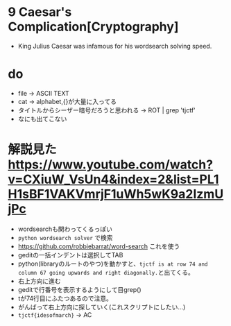 # 9 Caesar's Complication[Cryptography]
- King Julius Caesar was infamous for his wordsearch solving speed.

# do
- file -> ASCII TEXT
- cat -> alphabet,{}が大量に入ってる
- タイトルからシーザー暗号だろうと思われる -> ROT | grep 'tjctf'
- なにも出てこない

# 解説見た https://www.youtube.com/watch?v=CXiuW_VsUn4&index=2&list=PL1H1sBF1VAKVmrjF1uWh5wK9a2IzmUjPc
- wordsearchも関わってくるっぽい
- `python wordsearch solver` で検索
- https://github.com/robbiebarrat/word-search これを使う
- geditの一括インデントは選択してTAB
- python(libraryのルートのやつ)を動かすと、`tjctf is at row 74 and column 67 going upwards and right diagonally.`と出てくる。
- 右上方向に進む
- geditで行番号を表示するようにして目grep()
- tが74行目にふたつあるので注意。
- がんばって右上方向に探していく(これスクリプトにしたい…)
- `tjctf{idesofmarch}` -> AC

